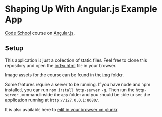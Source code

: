# Shaping Up With Angular.js Example App

[Code School](http://codeschool.com/) course on [Angular.js](https://angularjs.org/).

## Setup ##

This application is just a collection of static files. Feel free to clone this
repository and open the [index.html](https://github.com/codeschool/ShapingUpWithAngular.js/blob/master/app/index.html) file in your browser.

Image assets for the course can be found in the [img](https://github.com/codeschool/ShapingUpWithAngular.js/tree/master/app/img) folder.

Some features require a server to be running. If you have node and npm
installed, you can run `npm install http-server -g`. Then run the `http-server`
command inside the `app` folder and you should be able to see the application
running at `http://127.0.0.1:8080/`.

It is also available here to [edit in your browser on plunkr](http://plnkr.co/edit/LXETQi?p=preview).


